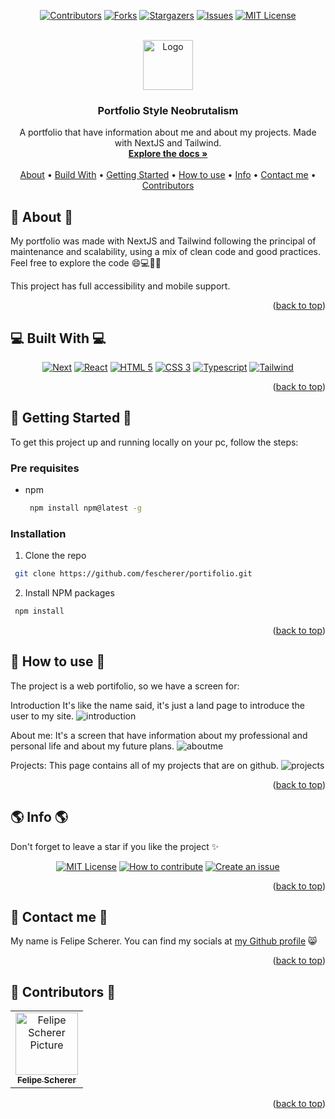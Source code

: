 <a name="readme-top"></a>

<div align="center">

[![Contributors][contributors-shield]][contributors-url]
[![Forks][forks-shield]][forks-url]
[![Stargazers][stars-shield]][stars-url]
[![Issues][issues-shield]][issues-url]
[![MIT License][license-shield]][license-url]

  <br />
  <a href="https://github.com/fescherer/portifolio">
    <img src="https://github.com/Ileriayo/markdown-badges/assets/62115215/2f0522cb-fdea-4a30-bc8a-4a0fa1672284" alt="Logo" width="80" height="80">
  </a>

<h3 align="center">Portfolio Style Neobrutalism</h3>

<p align="center">

A portfolio that have information about me and about my projects. Made with NextJS and Tailwind.
<br />
<a href="https://github.com/fescherer/portifolio"><strong>Explore the docs »</strong></a>
<br />
<br />
<a href="#about">About</a>
•
<a href="#stack">Build With</a>
•
<a href="#install">Getting Started</a>
•
<a href="#usage">How to use</a>
•
<a href="#info">Info</a>
•
<a href="#contact">Contact me</a>
•
<a href="#contributors">Contributors</a>

</p>
</div>

<!-- **********************🐲About🐲********************** -->

<a name="about"></a>

## 📕 About 📕

My portfolio was made with NextJS and Tailwind following the principal of maintenance and scalability, using a mix of clean code and good practices. Feel free to explore the code 😄💻📃🚀

This project has full accessibility and mobile support.

<p align="right">(<a href="#readme-top">back to top</a>)</p>

<!-- **********************🐲Built With🐲********************** -->

<a name="stack"></a>

## 💻 Built With 💻

<div align="center">

[![Next][next]][next-url]
[![React][reactjs]][react-url]
[![HTML 5][html-5]][html-url]
[![CSS 3][css-3]][css-url]
[![Typescript][typescript]][typescript-url]
[![Tailwind][tailwind]][tailwind-url]

</div>

<p align="right">(<a href="#readme-top">back to top</a>)</p>

<!-- **********************🐲Getting Started🐲********************** -->

<a name="install"></a>

## 🚂 Getting Started 🚂

To get this project up and running locally on your pc, follow the steps:

### Pre requisites

- npm
  ```sh
   npm install npm@latest -g
  ```

### Installation

1. Clone the repo
  ```sh
   git clone https://github.com/fescherer/portifolio.git
  ```
2. Install NPM packages
  ```sh
   npm install
  ```


<p align="right">(<a href="#readme-top">back to top</a>)</p>

<!-- **********************🐲How to use🐲********************** -->

<a name="usage"></a>

## 🙋 How to use 🙋

The project is a web portifolio, so we have a screen for:

  Introduction
  It's like the name said, it's just a land page to introduce the user to my site.
  ![introduction](https://github.com/fescherer/portifolio/assets/62115215/ab5f7bed-510e-49f0-9640-d8853e76c311)


  About me:
  It's a screen that have information about my professional and personal life and about my future plans.
  ![aboutme](https://github.com/fescherer/portifolio/assets/62115215/199232b8-f70c-41c8-a3cd-3873b2020222)

  Projects:
  This page contains all of my projects that are on github.
  ![projects](https://github.com/fescherer/portifolio/assets/62115215/6068bb3d-4f1b-4a79-85f7-882abfc134d9)
<p align="right">(<a href="#readme-top">back to top</a>)</p>

<!-- **********************🐲Info🐲********************** -->

<a name="info"></a>

## 🌎 Info 🌎

Don't forget to leave a star if you like the project ✨

<div align="center">

[![MIT License][license-shield]][license-url]
[![How to contribute][info-contribute-shield]][info-contribute-url]
[![Create an issue][info-issues-shield]][info-issues-url]

</div>

<p align="right">(<a href="#readme-top">back to top</a>)</p>

<!-- **********************🐲Contact Me🐲********************** -->
<a name="contact"></a>

## 💬 Contact me 💬

My name is Felipe Scherer. You can find my socials at [my Github profile](https://github.com/fescherer) 😸

<p align="right">(<a href="#readme-top">back to top</a>)</p>

<!-- **********************🐲Contributors🐲********************** -->

<a name="contributors"></a>

## 🤗 Contributors 🤗

<table>
  <tr>
    <td align="center">
      <a href="https://github.com/fescherer">
        <img src="https://github.com/fescherer.png" width="100px;" alt="Felipe Scherer Picture"/><br>
        <sub>
          <b>Felipe Scherer</b>
        </sub>
      </a>
    </td>
  </tr>
</table>

<p align="right">(<a href="#readme-top">back to top</a>)</p>

<!-- Badges and Badges Link -->
[contributors-shield]: https://img.shields.io/github/contributors/fescherer/portifolio.svg?style=for-the-badge
[contributors-url]: https://github.com/fescherer/portifolio/graphs/contributors
[forks-shield]: https://img.shields.io/github/forks/fescherer/portifolio.svg?style=for-the-badge
[forks-url]: https://github.com/fescherer/portifolio/network/members
[stars-shield]: https://img.shields.io/github/stars/fescherer/portifolio.svg?style=for-the-badge
[stars-url]: https://github.com/fescherer/portifolio/stargazers
[issues-shield]: https://img.shields.io/github/issues/fescherer/portifolio.svg?style=for-the-badge
[issues-url]: https://github.com/fescherer/portifolio/issues

[license-shield]: https://img.shields.io/github/license/fescherer/portifolio.svg?style=for-the-badge
[license-url]: https://github.com/fescherer/portifolio/blob/master/LICENSE
[info-contribute-shield]: https://img.shields.io/badge/👋-How%20to%20contribute-blue.svg?style=for-the-badge
[info-contribute-url]: https://github.com/fescherer/utils/blob/main/CONTRIBUTING.md
[info-issues-shield]: https://img.shields.io/badge/🐞-How%20to%20create%20an%20issue-blue.svg?style=for-the-badge
[info-issues-url]: https://github.com/fescherer/utils/blob/main/ISSUE.md

<!-- https://github.com/Ileriayo/markdown-badges -->
[reactjs]: https://img.shields.io/badge/React-20232A?style=for-the-badge&logo=react&logoColor=61DAFB
[react-url]: https://reactjs.org/
[html-5]: https://img.shields.io/badge/HTML5-E34F26?style=for-the-badge&logo=html5&logoColor=white
[html-url]: https://developer.mozilla.org/en-US/docs/Web/HTML
[css-3]: https://img.shields.io/badge/CSS3-1572B6?style=for-the-badge&logo=css3&logoColor=white
[css-url]: https://developer.mozilla.org/en-US/docs/Web/CSS
[typescript]: https://img.shields.io/badge/TypeScript-007ACC?style=for-the-badge&logo=typescript&logoColor=white
[typescript-url]: https://www.typescriptlang.org

[tailwind]: https://img.shields.io/badge/tailwindcss-%2338B2AC.svg?style=for-the-badge&logo=tailwind-css&logoColor=white
[tailwind-url]: https://tailwindcss.com
[next]: https://img.shields.io/badge/next.js-000000?style=for-the-badge&logo=nextdotjs&logoColor=white
[next-url]: https://nextjs.org/
